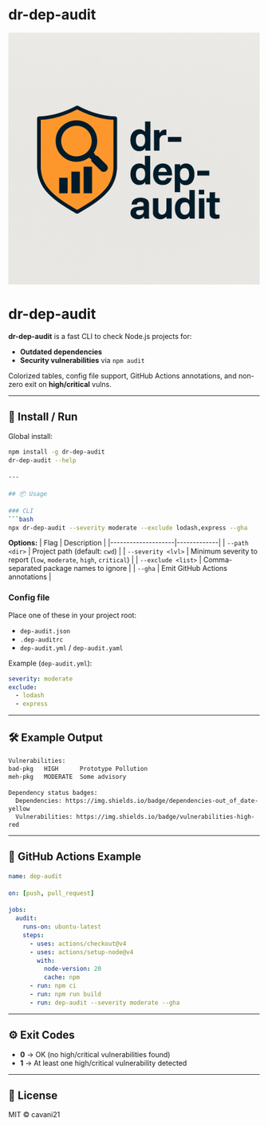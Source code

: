 # dr-dep-audit
[![dr-dep-audit logo](dep-audit.png)](https://github.com/thegreatbey/dr-dep-audit)

# dr-dep-audit

**dr-dep-audit** is a fast CLI to check Node.js projects for:
- **Outdated dependencies**
- **Security vulnerabilities** via `npm audit`

Colorized tables, config file support, GitHub Actions annotations, and non-zero exit on **high/critical** vulns.

---

## 🚀 Install / Run

Global install:
```bash
npm install -g dr-dep-audit
dr-dep-audit --help

---

## 📦 Usage

### CLI
```bash
npx dr-dep-audit --severity moderate --exclude lodash,express --gha
```

**Options:**
| Flag               | Description |
|--------------------|-------------|
| `--path <dir>`     | Project path (default: `cwd`) |
| `--severity <lvl>` | Minimum severity to report (`low`, `moderate`, `high`, `critical`) |
| `--exclude <list>` | Comma-separated package names to ignore |
| `--gha`            | Emit GitHub Actions annotations |

### Config file
Place one of these in your project root:
- `dep-audit.json`
- `.dep-auditrc`
- `dep-audit.yml` / `dep-audit.yaml`

Example (`dep-audit.yml`):
```yaml
severity: moderate
exclude:
  - lodash
  - express
```

---

## 🛠 Example Output

```plaintext
Vulnerabilities:
bad-pkg   HIGH      Prototype Pollution
meh-pkg   MODERATE  Some advisory

Dependency status badges:
  Dependencies: https://img.shields.io/badge/dependencies-out_of_date-yellow
  Vulnerabilities: https://img.shields.io/badge/vulnerabilities-high-red
```

---

## 📌 GitHub Actions Example

```yaml
name: dep-audit

on: [push, pull_request]

jobs:
  audit:
    runs-on: ubuntu-latest
    steps:
      - uses: actions/checkout@v4
      - uses: actions/setup-node@v4
        with:
          node-version: 20
          cache: npm
      - run: npm ci
      - run: npm run build
      - run: dep-audit --severity moderate --gha
```

---

## ⚙️ Exit Codes
- **0** → OK (no high/critical vulnerabilities found)
- **1** → At least one high/critical vulnerability detected

---

## 📄 License
MIT © cavani21
